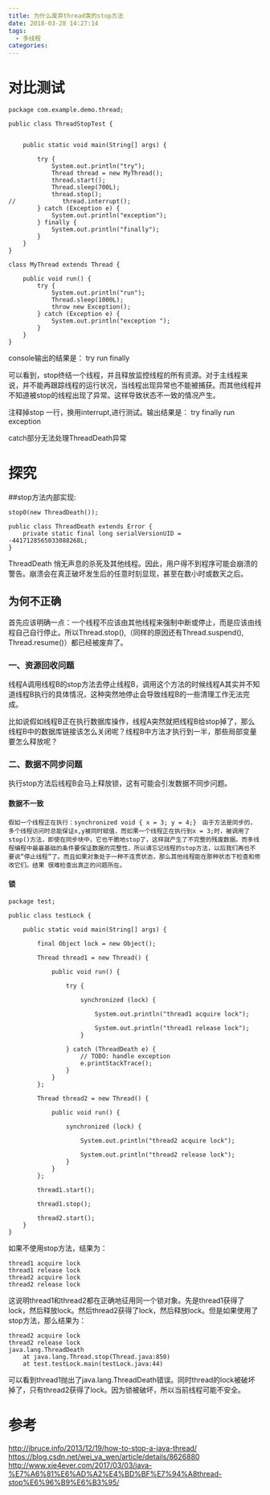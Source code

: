 ```yaml
---
title: 为什么废弃thread类的stop方法
date: 2018-03-28 14:27:14
tags:
  - 多线程
categories:
---
```


# 对比测试
```
package com.example.demo.thread;

public class ThreadStopTest {


    public static void main(String[] args) {

        try {
            System.out.println("try");
            Thread thread = new MyThread();
            thread.start();
            Thread.sleep(700L);
            thread.stop();
//             thread.interrupt();
        } catch (Exception e) {
            System.out.println("exception");
        } finally {
            System.out.println("finally");
        }
    }
}

class MyThread extends Thread {

    public void run() {
        try {
            System.out.println("run");
            Thread.sleep(1000L);
            throw new Exception();
        } catch (Exception e) {
            System.out.println("exception ");
        }
    }
}

```

console输出的结果是：
try
run
finally

可以看到，stop终结一个线程，并且释放监控线程的所有资源。对于主线程来说，并不能再跟踪线程的运行状况，当线程出现异常也不能被捕获。而其他线程并不知道被stop的线程出现了异常。这样导致状态不一致的情况产生。

注释掉stop 一行，换用interrupt,进行测试。输出结果是：
try
finally
run
exception

catch部分无法处理ThreadDeath异常

# 探究
##stop方法内部实现:

```
stop0(new ThreadDeath());

public class ThreadDeath extends Error {
    private static final long serialVersionUID = -4417128565033088268L;
}
```
 ThreadDeath 悄无声息的杀死及其他线程。因此，用户得不到程序可能会崩溃的警告。崩溃会在真正破坏发生后的任意时刻显现，甚至在数小时或数天之后。


## 为何不正确
首先应该明确一点：一个线程不应该由其他线程来强制中断或停止，而是应该由线程自己自行停止。所以Thread.stop(),（同样的原因还有Thread.suspend(), Thread.resume()）都已经被废弃了。

### 一、资源回收问题
线程A调用线程B的stop方法去停止线程B，调用这个方法的时候线程A其实并不知道线程B执行的具体情况，这种突然地停止会导致线程B的一些清理工作无法完成。

比如说假如线程B正在执行数据库操作，线程A突然就把线程B给stop掉了，那么线程B中的数据库链接该怎么关闭呢？线程B中方法才执行到一半，那些局部变量要怎么释放呢？

### 二、数据不同步问题
执行stop方法后线程B会马上释放锁，这有可能会引发数据不同步问题。
#### 数据不一致
```
假如一个线程正在执行：synchronized void { x = 3; y = 4;}　由于方法是同步的，多个线程访问时总能保证x,y被同时赋值，而如果一个线程正在执行到x = 3;时，被调用了 stop()方法，即使在同步块中，它也干脆地stop了，这样就产生了不完整的残废数据。而多线程编程中最最基础的条件要保证数据的完整性，所以请忘记线程的stop方法，以后我们再也不要说“停止线程”了。而且如果对象处于一种不连贯状态，那么其他线程能在那种状态下检查和修改它们。结果 很难检查出真正的问题所在。

```

#### 锁
```
package test;

public class testLock {

	public static void main(String[] args) {

		final Object lock = new Object();

		Thread thread1 = new Thread() {

			public void run() {

				try {

					synchronized (lock) {

						System.out.println("thread1 acquire lock");

						System.out.println("thread1 release lock");
					}

				} catch (ThreadDeath e) {
					// TODO: handle exception
					e.printStackTrace();
				}
			}
		};

		Thread thread2 = new Thread() {

			public void run() {

				synchronized (lock) {

					System.out.println("thread2 acquire lock");

					System.out.println("thread2 release lock");
				}
			}
		};

		thread1.start();

		thread1.stop();

		thread2.start();
	}
}
```
如果不使用stop方法，结果为：
```
thread1 acquire lock
thread1 release lock
thread2 acquire lock
thread2 release lock
```

这说明thread1和thread2都在正确地征用同一个锁对象。先是thread1获得了lock，然后释放lock。然后thread2获得了lock，然后释放lock。但是如果使用了stop方法，那么结果为：

```
thread2 acquire lock
thread2 release lock
java.lang.ThreadDeath
	at java.lang.Thread.stop(Thread.java:850)
	at test.testLock.main(testLock.java:44)
```
可以看到thread1抛出了java.lang.ThreadDeath错误。同时thread的lock被破坏掉了，只有thread2获得了lock。因为锁被破坏，所以当前线程可能不安全。



# 参考
 http://ibruce.info/2013/12/19/how-to-stop-a-java-thread/
 https://blog.csdn.net/wei_ya_wen/article/details/8626880
 http://www.xie4ever.com/2017/03/03/java-%E7%A6%81%E6%AD%A2%E4%BD%BF%E7%94%A8thread-stop%E6%96%B9%E6%B3%95/
